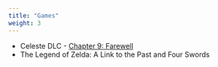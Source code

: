 ```yaml
---
title: "Games"
weight: 3
---
```


<ul>
    <li>
        Celeste DLC -
        <a 
            href="https://celestegame.fandom.com/wiki/Chapter_9:_Farewell"
            target="_blank"
        >Chapter 9: Farewell</a>
    </li>
    <li>The Legend of Zelda: A Link to the Past and Four Swords</li>
    
</ul>

